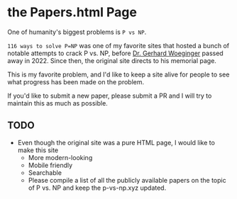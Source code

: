 # the Papers.html Page

One of humanity's biggest problems is `P vs NP`.

`116 ways to solve P=NP` was one of my favorite sites that hosted a bunch of notable attempts to crack P vs. NP, before 
[Dr. Gerhard Woeginger](https://link.springer.com/article/10.1007/s10951-022-00748-4) 
passed away in 2022. Since then, the original site directs to his memorial page.

This is my favorite problem, and I'd like to keep a site alive for people to see what progress has been made on the problem.

If you'd like to submit a new paper, please submit a PR and I will try to maintain this as much as possible.

## TODO

- Even though the original site was a pure HTML page, I would like to make this site
  - More modern-looking
  - Mobile friendly
  - Searchable
  - Please compile a list of all the publicly available papers on the topic of P vs. NP and keep the p-vs-np.xyz  updated.
